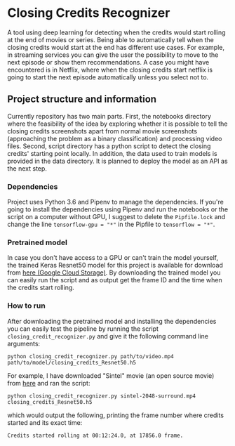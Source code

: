 # Closing Credits Recognizer

A tool using deep learning for detecting when the credits would start rolling at the end of movies or series. Being able to automatically tell when the closing credits would start at the end has different use cases. For example, in streaming services you can give the user the possibility to move to the next episode or show them recommendations. A case you might have encountered is in Netflix, where when the closing credits start netflix is going to start the next episode automatically unless you select not to.

## Project structure and information

Currently repository has two main parts. First, the notebooks directory where the feasibility of the idea by exploring whether it is possible to tell the closing credits screenshots apart from normal movie screenshots (approaching the problem as a binary classification) and processing video files. Second, script directory has a python script to detect the closing credits' starting point locally. In addition, the data used to train models is provided in the data directory. It is planned to deploy the model as an API as the next step.

### Dependencies

Project uses Python 3.6 and Pipenv to manage the dependencies. If you're going to install the dependencies using Pipenv and run the notebooks or the script on a computer without GPU, I suggest to delete the ```Pipfile.lock``` and change the line ```tensorflow-gpu = "*"``` in the Pipfile to ```tensorflow = "*"```.

### Pretrained model

In case you don't have access to a GPU or can't train the model yourself, the trained Keras Resnet50 model for this project is available for download from [here (Google Cloud Storage)](https://storage.googleapis.com/parallel_places/closing_credits_Resnet50.h5). By downloading the trained model you can easily run the script and as output get the frame ID and the time when the credits start rolling.

### How to run

After downloading the pretrained model and installing the dependencies you can easily test the pipeline by running the script ```closing_credit_recognizer.py``` and give it the following command line arguments:

```
python closing_credit_recognizer.py path/to/video.mp4 path/to/model/closing_credits_Resnet50.h5
```

For example, I have downloaded "Sintel" movie (an open source movie) from [here](https://durian.blender.org/download/) and ran the script:

```
python closing_credit_recognizer.py sintel-2048-surround.mp4 closing_credits_Resnet50.h5
```

which would output the following, printing the frame number where credits started and its exact time:

```
Credits started rolling at 00:12:24.0, at 17856.0 frame.
```